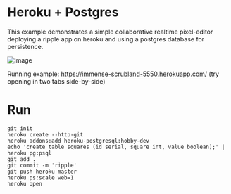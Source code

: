 # Heroku + Postgres

This example demonstrates a simple collaborative realtime pixel-editor deploying a ripple app on heroku and using a postgres database for persistence.

![image](https://cloud.githubusercontent.com/assets/2184177/5291842/64475b6a-7b50-11e4-91f0-3eabf3f05922.png)

Running example: https://immense-scrubland-5550.herokuapp.com/ (try opening in two tabs side-by-side)

# Run

```
git init
heroku create --http-git
heroku addons:add heroku-postgresql:hobby-dev
echo 'create table squares (id serial, square int, value boolean);' | heroku pg:psql 
git add .
git commit -m 'ripple'
git push heroku master
heroku ps:scale web=1
heroku open
```
